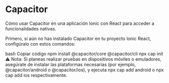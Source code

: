 # Capacitor

Cómo usar Capacitor en una aplicación Ionic con React para acceder a funcionalidades nativas.

Primero, si aún no has instalado Capacitor en tu proyecto Ionic React, configúralo con estos comandos:

bash
Copiar código
npm install @capacitor/core @capacitor/cli
npx cap init
⚠️ Nota: Si planeas realizar pruebas en dispositivos móviles o emuladores, asegúrate de instalar las plataformas necesarias (por ejemplo, @capacitor/android o @capacitor/ios), y ejecuta npx cap add android o npx cap add ios respectivamente.
